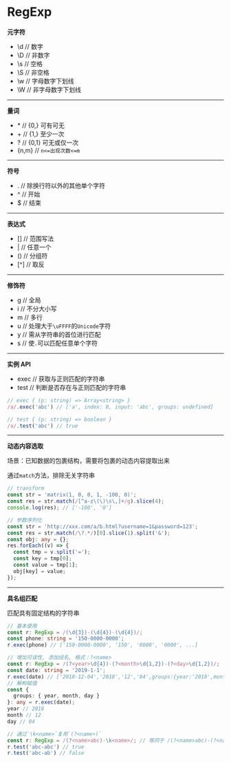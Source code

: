 # RegExp

**元字符**

- \d // 数字
- \D // 非数字
- \s // 空格
- \S // 非空格
- \w // 字母数字下划线
- \W // 非字母数字下划线

---

**量词**

- \* // {0,} 可有可无
- \+ // {1,} 至少一次
- ? // {0,1} 可无或仅一次
- {n,m} // `n<=出现次数<=m`

---

**符号**

- . // 除换行符以外的其他单个字符
- ^ // 开始
- $ // 结束

---

**表达式**

- [] // 范围写法
- | // 任意一个
- () // 分组符
- [^] // 取反

---

**修饰符**

- g // 全局
- i // 不分大小写
- m // 多行
- u // 处理大于`\uFFFF`的`Unicode`字符
- y // 需从字符串的首位进行匹配
- s // 使`.`可以匹配任意单个字符

---

**实例 API**

- exec // 获取与正则匹配的字符串
- test // 判断是否存在与正则匹配的字符串

```ts
// exec { (p: string) => Array<string> }
/a/.exec('abc') // ['a', index: 0, input: 'abc', groups: undefined]

// test { (p: string) => boolean }
/a/.test('abc') // true
```

---

**动态内容选取**

场景：已知数据的包裹结构，需要将包裹的动态内容提取出来

通过`match`方法，排除无关字符串

```ts
// transform
const str = 'matrix(1, 0, 0, 1, -100, 0)';
const res = str.match(/[^a-z\(\)\s\,]+/g).slice(4);
console.log(res); // ['-100', '0']

// 参数序列化
const str = 'http://xxx.com/a/b.html?username=1&password=123';
const res = str.match(/\?.*/)[0].slice(1).split('&');
const obj: any = {};
res.forEach((v) => {
  const tmp = v.split('=');
  const key = tmp[0];
  const value = tmp[1];
  obj[key] = value;
});
```

---

**具名组匹配**

匹配具有固定结构的字符串

```ts
// 基本使用
const r: RegExp = /(\d{3})-(\d{4})-(\d{4})/;
const phone: string = '150-0000-0000';
r.exec(phone) // ['150-0000-0000', '150', '0000', '0000', ...]

// 增加可读性, 添加组名, 格式：?<name>
const r: RegExp = /(?<year>\d{4})-(?<month>\d{1,2})-(?<day>\d{1,2})/;
const date: string = '2019-1-1';
r.exec(date) // ['2018-12-04','2018','12','04',groups:{year:'2018',month:'12',day:'04'},...]
// 解构赋值
const {
  groups: { year, month, day }
}: any = r.exec(date);
year // 2018
month // 12
day // 04

// 通过`\k<name>`复用`(?<name>)`
const r: RegExp = /(?<name>abc)-\k<name>/; // 等同于 /(?<name>abc)-(?<name>abc)/
r.test('abc-abc') // true
r.test('abc-ab') // false
```
